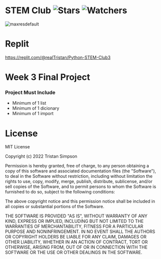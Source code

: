 # STEM Club ![Stars](https://img.shields.io/github/stars/Simpson-Computer-Technologies-Research/STEM_CLUB_Week3?color=brightgreen) ![Watchers](https://img.shields.io/github/watchers/Simpson-Computer-Technologies-Research/STEM_CLUB_Week3?label=Watchers)
![maxresdefault](https://user-images.githubusercontent.com/75189508/194362463-7f25767e-9d8d-4240-a5f1-1134ebd8e734.jpg)

# Replit
https://replit.com/@realTristan/Python-STEM-Club3


# Week 3 Final Project

<h3>Project Must Include</h3>

- Minimum of 1 list
- Minimum of 1 dicionary
- Minimum of 1 import


# License
MIT License

Copyright (c) 2022 Tristan Simpson

Permission is hereby granted, free of charge, to any person obtaining a copy of this software and associated documentation files (the "Software"), to deal in the Software without restriction, including without limitation the rights to use, copy, modify, merge, publish, distribute, sublicense, and/or sell copies of the Software, and to permit persons to whom the Software is furnished to do so, subject to the following conditions:

The above copyright notice and this permission notice shall be included in all copies or substantial portions of the Software.

THE SOFTWARE IS PROVIDED "AS IS", WITHOUT WARRANTY OF ANY KIND, EXPRESS OR IMPLIED, INCLUDING BUT NOT LIMITED TO THE WARRANTIES OF MERCHANTABILITY, FITNESS FOR A PARTICULAR PURPOSE AND NONINFRINGEMENT. IN NO EVENT SHALL THE AUTHORS OR COPYRIGHT HOLDERS BE LIABLE FOR ANY CLAIM, DAMAGES OR OTHER LIABILITY, WHETHER IN AN ACTION OF CONTRACT, TORT OR OTHERWISE, ARISING FROM, OUT OF OR IN CONNECTION WITH THE SOFTWARE OR THE USE OR OTHER DEALINGS IN THE SOFTWARE.
